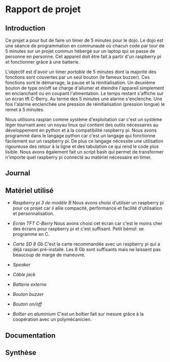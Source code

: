 # Rapport de projet

## Introduction
Ce projet a pour but de faire un timer de 5 minutes pour le dojo. Le dojo est une séance de programmation en communauté où chacun code par tour de 5 minutes sur un projet commun hébergé sur un laptop qui se passe de personne en personne. Cet appareil doit être fait à partir d'un raspberry pi et fonctionner grâce à une batterie.

L'objectif est d'avoir un timer *portable* de 5 minutes dont la majorité des fonctions sont couvertes par un seul bouton (le fameux buzzer). Ces fonctions sont le démarrage, la pause et la réinitialisation. Un deuxième bouton de type on/off se charge d'allumer et éteindre l'appareil simplement en enclanchant ou en coupant l'alimentation. Le temps restant s'affiche sur un écran tft C-Berry. Au terme des 5 minutes une alarme s'enclenche. Une fois l'alarme enclenchée une pression de réinitialisation (pression longue) le remet à 5 minutes.

Nous utilisons raspian comme système d'exploitation car c'est un système léger tournant avec un noyau linux qui contient des outils nécessaires au développement en python et à la compatibilité raspberry pi. Nous avons programmé dans le langage python car c'est un langage qui fonctionne facilement sur un raspberry pi. De plus ce langage nécessite une utilisation rigoureuse des retour à la ligne et des tabulation ce qui rend le code plus lisible. Nous avons également fait un script bash qui permet de transformer n'importe quel raspberry pi connecté au matériel nécessaire en timer.

## Journal


## Matériel utilisé
- *Raspberry pi 3 de modèle B*  Nous avons choisi d'utiliser un raspberry pi pour ce projet car il allie compacité, performance et facilité d'utilisation et personnalisation.

- *Ecran TFT C-Berry* Nous avons choisi cet écran car c'est le moins cher des écrans pour raspberry pi et c'est suffisant. Petit bémol: se programme en C.

- *Carte SD 8 Gb* C'est la carte recommandée avec un raspberry pi qui a déjà raspian pré-installé. Les 8 Gb sont suffisants mais ne laissent pas beaucoup de marge de maneuvre.

- *Speaker*

- *Câble jack*

- *Batterie externe*

- *Bouton buzzer*

- *Bouton on/off*

- *Boîtier en aluminium* C'est un boîtier fait sur mesure grâce à la coopération avec un polymécanicien.

## Documentation

## Synthèse
